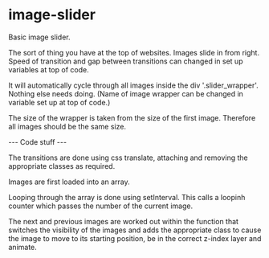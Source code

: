 # image-slider
Basic image slider.

The sort of thing you have at the top of websites. Images slide in from right. Speed of transition and gap between transitions can changed in set up variables at top of code.

It will automatically cycle through all images inside the div '.slider_wrapper'. Nothing else needs doing.
(Name of image wrapper can be changed in variable set up at top of code.)

The size of the wrapper is taken from the size of the first image. Therefore all images should be the same size.

--- Code stuff ---

The transitions are done using css translate, attaching and removing the appropriate classes as required. 

Images are first loaded into an array. 

Looping through the array is done using setInterval. This calls a loopinh counter which passes the number of the current image. 

The next and previous images are worked out within the function that switches the visibility of the images and adds the appropriate class to cause the image to move to its starting position, be in the correct z-index layer and animate. 
